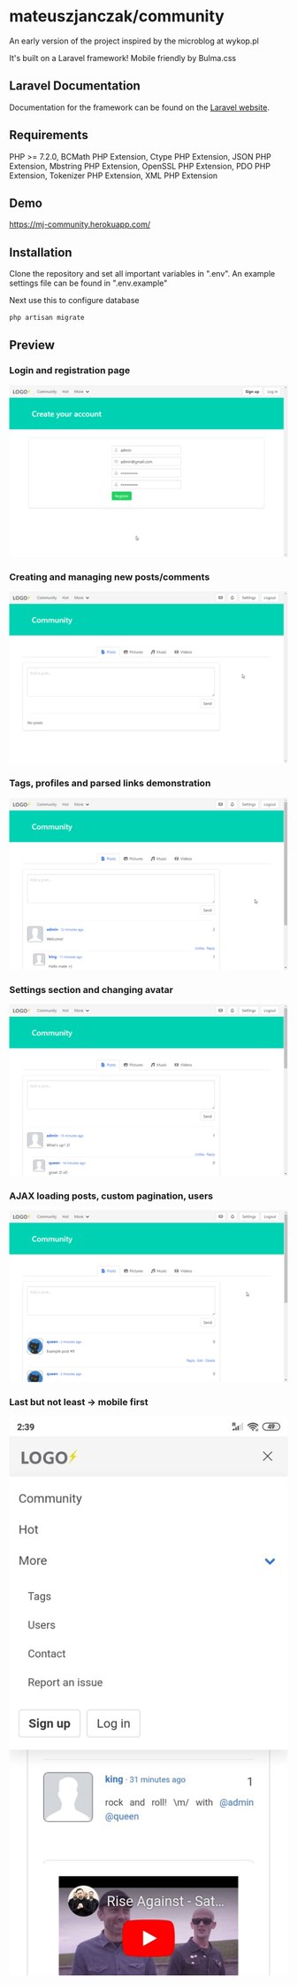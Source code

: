 # mateuszjanczak/community

An early version of the project inspired by the microblog at wykop.pl 

It's built on a Laravel framework! Mobile friendly by Bulma.css

## Laravel Documentation

Documentation for the framework can be found on the [Laravel website](https://laravel.com/docs/5.8).


## Requirements
PHP >= 7.2.0, BCMath PHP Extension, Ctype PHP Extension, JSON PHP Extension, Mbstring PHP Extension, OpenSSL PHP Extension, PDO PHP Extension, Tokenizer PHP Extension, XML PHP Extension

## Demo
https://mj-community.herokuapp.com/

## Installation

Clone the repository and set all important variables in ".env". An example settings file can be found in ".env.example"

Next use this to configure database

```bash
php artisan migrate
```

## Preview
### Login and registration page
![Demo1](./demo1.gif)

### Creating and managing new posts/comments
![Demo2](./demo2.gif)

### Tags, profiles and parsed links demonstration
![Demo3](./demo3.gif)

### Settings section and changing avatar
![Demo4](./demo4.gif)

### AJAX loading posts, custom pagination, users
![Demo5](./demo5.gif) 

### Last but not least -> mobile first
![Demo6](./demo6.jpg)
